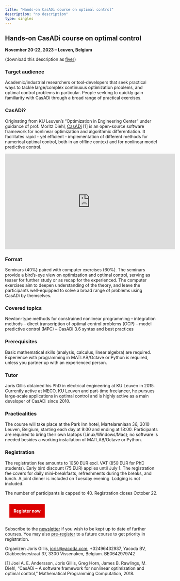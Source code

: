 ```yaml
---
title: "Hands-on CasADi course on optimal control"
description: "no description"
type: singles
---
```


## Hands-on CasADi course on optimal control

**November 20-22, 2023 – Leuven, Belgium**

(download this description as [flyer](ocp2023.pdf))

### Target audience
Academic/industrial researchers or tool-developers that seek practical ways to tackle large/complex continuous optimization problems, and optimal control problems in particular. People seeking to quickly gain familiarity with CasADi through a broad range of practical exercises.

### CasADi?
Originating from KU Leuven’s “Optimization in Engineering Center” under guidance of prof. Moritz Diehl, [CasADi](http://casadi.org) [1] is an open-source software framework for nonlinear optimization and algorithmic differentiation. It facilitates rapid - yet efficient - implementation of different methods for numerical optimal control, both in an offline context and for nonlinear model predictive control.

<iframe width="560" height="315" src="https://www.youtube.com/embed/aygB4COWHCs" frameborder="0" allow="autoplay; encrypted-media" allowfullscreen></iframe>


### Format
Seminars (40%) paired with computer exercises (60%). The seminars provide a bird’s-eye view on optimization and optimal control, serving as teaser for further study or as recap for the experienced. The computer exercises aim to deepen understanding of the theory, and leave the participants well-equipped to solve a broad range of problems using CasADi by themselves.

### Covered topics
Newton-type methods for constrained nonlinear programming – integration methods – direct transcription of optimal control problems (OCP) – model predictive control (MPC) – CasADi 3.6 syntax and best practices

### Prerequisites
Basic mathematical skills (analysis, calculus, linear algebra) are required. Experience with programming in MATLAB/Octave or Python is required, unless you partner up with an experienced person.

### Tutor
Joris Gillis obtained his PhD in electrical engineering at KU Leuven in 2015. Currently active at MECO, KU Leuven and part-time freelancer, he pursues large-scale applications in optimal control and is highly active as a main developer of CasADi since 2010.

### Practicalities
The course will take place at the Park Inn hotel, Martelarenlaan 36, 3010 Leuven, Belgium, starting each day at 9:00 and ending at 18:00.
Participants are required to bring their own laptops (Linux/Windows/Mac); no software is needed besides a working installation of MATLAB/Octave or Python.

### Registration

The registration fee amounts to 1050 EUR excl. VAT (850 EUR for PhD students). Early bird discount (75 EUR) applies until July 1. The registration fee covers for daily mini-breakfasts, refreshments during the breaks, and lunch. A joint dinner is included on Tuesday evening. Lodging is not included.

The number of participants is capped to 40. Registration closes October 22.

<a class="button" style="text-align: center;color:white;background-color:#dc0000;padding: 1em;text-decoration: none;font-weight:bold;margin:1em;display: inline-block;" href="https://forms.gle/hX1ZcvZa2PZdrdqh9">Register now</a>

Subscribe to the [newsletter](https://forms.gle/9v1HKPYZDHcBYMXNA) if you wish to be kept up to date of further courses. You may also [pre-register](https://forms.gle/Pb7dwrwP6uanXeyr5) to a future course to get priority in registration.


Organizer: Joris Gillis, [joris@yacoda.com](mailto:joris@yacoda.com), +32496432937, Yacoda BV, Glabbeeksestraat 37, 3300 Vissenaken, Belgium. BE0642979742


[1] Joel A. E. Andersson, Joris Gillis, Greg Horn, James B. Rawlings, M. Diehl, “CasADi – A software framework for nonlinear optimization and optimal control,” Mathematical Programming Computation, 2018.



